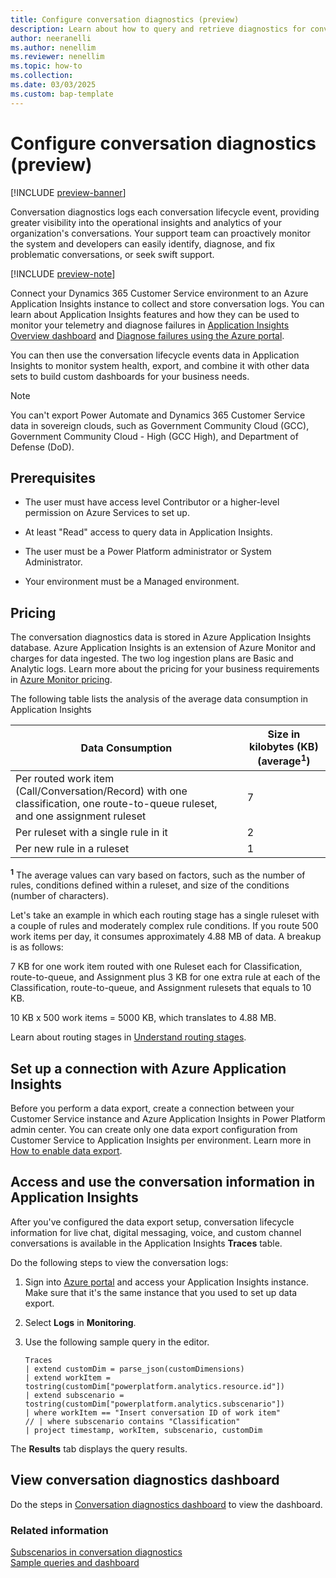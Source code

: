 ```yaml
---
title: Configure conversation diagnostics (preview)
description: Learn about how to query and retrieve diagnostics for conversations from Application Insights.
author: neeranelli
ms.author: nenellim
ms.reviewer: nenellim
ms.topic: how-to
ms.collection:
ms.date: 03/03/2025
ms.custom: bap-template
---
```


# Configure conversation diagnostics (preview)

[!INCLUDE [preview-banner](~/../shared-content/shared/preview-includes/preview-banner.md)]

Conversation diagnostics logs each conversation lifecycle event, providing greater visibility into the operational insights and analytics of your organization's conversations. Your support team can proactively monitor the system and developers can easily identify, diagnose, and fix problematic conversations, or seek swift support.

[!INCLUDE [preview-note](~/../shared-content/shared/preview-includes/preview-note-d365.md)]

Connect your Dynamics 365 Customer Service environment to an Azure Application Insights instance to collect and store conversation logs. You can learn about Application Insights features and how they can be used to monitor your telemetry and diagnose failures in [Application Insights Overview dashboard](/azure/azure-monitor/app/overview-dashboard) and [Diagnose failures using the Azure portal](/azure/azure-monitor/app/asp-net-exceptions#diagnose-failures-using-the-azure-portal).

You can then use the conversation lifecycle events data in Application Insights to monitor system health, export, and combine it with other data sets to build custom dashboards for your business needs.

> [!NOTE]
> You can't export Power Automate and Dynamics 365 Customer Service data in sovereign clouds, such as Government Community Cloud (GCC), Government Community Cloud - High (GCC High), and Department of Defense (DoD).

## Prerequisites

- The user must have access level Contributor or a higher-level permission on Azure Services to set up.

- At least "Read" access to query data in Application Insights.
- The user must be a Power Platform administrator or System Administrator.
- Your environment must be a Managed environment.

## Pricing

The conversation diagnostics data is stored in Azure Application Insights database. Azure Application Insights is an extension of Azure Monitor and charges for data ingested. The two log ingestion plans are Basic and Analytic logs. Learn more about the pricing for your business requirements in [Azure Monitor pricing](https://azure.microsoft.com/pricing/details/monitor/#pricing).

The following table lists the analysis of the average data consumption in Application Insights
 
| Data Consumption                                                                 | Size in kilobytes (KB)  (average<sup>**1**</sup>) |
|----------------------------------------------------------------------------------|------------------------------|
| Per routed work item (Call/Conversation/Record) with one classification, one route-to-queue ruleset, and one assignment ruleset | 7  |
| Per ruleset with a single rule in it                                             | 2                            |
| Per new rule in a ruleset                                                        | 1                            |
 
<sup>**1**</sup> The average values can vary based on factors, such as the number of rules, conditions defined within a ruleset, and size of the conditions (number of characters).
 
Let's take an example in which each routing stage has a single ruleset with a couple of rules and moderately complex rule conditions. If you route 500 work items per day, it consumes approximately 4.88 MB of data. A breakup is as follows:

7 KB for one work item routed with one Ruleset each for Classification, route-to-queue, and Assignment plus 3 KB for one extra rule at each of the Classification, route-to-queue, and Assignment rulesets that equals to 10 KB.

10 KB x 500 work items = 5000 KB, which translates to 4.88 MB.

Learn about routing stages in [Understand routing stages](unified-routing-diagnostics.md#understand-routing-stages-and-diagnostics).

## Set up a connection with Azure Application Insights

Before you perform a data export, create a connection between your Customer Service instance and Azure Application Insights in Power Platform admin center. You can create only one data export configuration from Customer Service to Application Insights per environment. Learn more in [How to enable data export](/power-platform/admin/conversation-diagnostics-application-insights#set-up-a-connection-with-azure-application-insights).

## Access and use the conversation information in Application Insights

After you've configured the data export setup, conversation lifecycle information for live chat, digital messaging, voice, and custom channel conversations is available in the Application Insights **Traces** table.

Do the following steps to view the conversation logs:
1.	Sign into [Azure portal](https://ms.portal.azure.com/) and access your Application Insights instance. Make sure that it's the same instance that you used to set up data export.
1.	Select **Logs** in **Monitoring**.
1.	Use the following sample query in the editor.

    ```kusto
    Traces  
    | extend customDim = parse_json(customDimensions)  
    | extend workItem = tostring(customDim["powerplatform.analytics.resource.id"])  
    | extend subscenario = tostring(customDim["powerplatform.analytics.subscenario"])  
    | where workItem == "Insert conversation ID of work item"  
    // | where subscenario contains "Classification"  
    | project timestamp, workItem, subscenario, customDim  
    ```

  The **Results** tab displays the query results. 

## View conversation diagnostics dashboard

Do the steps in [Conversation diagnostics dashboard](https://github.com/microsoft/Dynamics-365-FastTrack-Implementation-Assets/tree/master/Customer%20Service/ComponentLibrary/AppInsights-Telemetry/ConversationDiagnostics) to view the dashboard.

### Related information

[Subscenarios in conversation diagnostics](conversation-diagnostics-subscenarios.md)  
[Sample queries and dashboard](/dynamics365/guidance/resources/conversation-diagnostics-sample-queries)   


